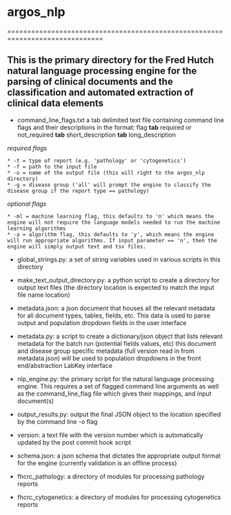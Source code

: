 # argos_nlp
==============================================================================

This is the primary directory for the Fred Hutch natural language processing engine for the parsing of clinical documents and the classification and automated extraction of clinical data elements
----------------------------------------------------------------------------------------------------------------
- command_line_flags.txt 
	a tab delimited text file containing command line flags and their descriptions in the format:
	flag __tab__ required or not_required __tab__ short_description __tab__ long_description

*required flags*

	* -t = type of report (e.g. 'pathology' or 'cytogenetics')
	* -f = path to the input file
	* -o = name of the output file (this will right to the argos_nlp directory)
	* -g = disease group ('all' will prompt the engine to classify the disease group if the report type == pathology)

*optional flags*

	* -ml = machine learning flag, this defaults to 'n' which means the engine will not require the language models needed to run the machine learning algorithms
	* -a = algorithm flag, this defaults to 'y', which means the engine will run appropriate algorithms. If input parameter == 'n', then the engine will simply output text and tsv files.

- global_strings.py: a set of string variables used in various scripts in this directory

- make_text_output_directory.py: a python script to create a directory for output text files (the directory location is expected to match the input file name location)

- metadata.json: a json document that houses all the relevant metadata for all document types, tables, fields, etc. This data is used to parse output and population dropdown fields in the user interface

- metadata.py: 	a script to create a dictionary/json object that lists relevant metadata for the batch run 
	(potential fields values, etc) this document and disease group specific metadata (full version read in from metadata.json) will be used to population dropdowns in the front end/abstraction LabKey interface

- nlp_engine.py: the primary script for the natural language processing engine.  This requires a set of flagged command line arguments as well as the command_line_flag file which gives their mappings, and input document(s)

- output_results.py: output the final JSON object to the location specified by the command line -o flag

- version: a text file with the version number which is automatically updated by the post commit hook script

- schema.json: 	a json schema that dictates the appropriate output format for the engine (currently validation is an offline process)
	
- fhcrc_pathology: a directory of modules for processing pathology reports
- fhcrc_cytogenetics: a directory of modules for processing cytogenetics reports
